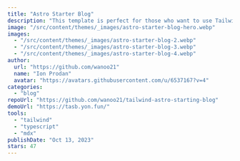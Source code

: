 ```yaml
---
title: "Astro Starter Blog"
description: "This template is perfect for those who want to use Tailwind CSS and Astro to build a blog."
image: "/src/content/themes/_images/astro-starter-blog-hero.webp"
images:
  - "/src/content/themes/_images/astro-starter-blog-2.webp"
  - "/src/content/themes/_images/astro-starter-blog-3.webp"
  - "/src/content/themes/_images/astro-starter-blog-4.webp"
author:
  url: "https://github.com/wanoo21"
  name: "Ion Prodan"
  avatar: "https://avatars.githubusercontent.com/u/6537167?v=4"
categories:
  - "blog"
repoUrl: "https://github.com/wanoo21/tailwind-astro-starting-blog"
demoUrl: "https://tasb.yon.fun/"
tools:
  - "tailwind"
  - "typescript"
  - "mdx"
publishDate: "Oct 13, 2023"
stars: 47
---
```


